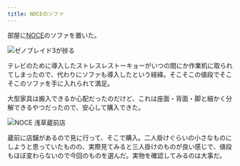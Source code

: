 ```yaml
---
title: NOCEのソファ
---
```

部屋に[NOCE](https://www.noce.co.jp/)のソファを置いた。

![](https://lh3.googleusercontent.com/I-9Dbpnsy3lDDqh4PDvvXcbEaGkOegq-sGKK2V4Mcc_NZIh1nu6FDSszMuwx_zB6gZSFzZq8mgc_7UpiOIBMfuafzNvFe82gVfTSkgKlSekpr-k_jdY5i40MF0-yHb7B3_XyUmxMX6dkXYliReltyzo9oM8jo__FfrHocVgHnPHxuQ3RSaJUUBdL8ZLA2w "ゼノブレイド3が捗る")

テレビのために導入したストレスレストーキョーがいつの間にか作業机に取られてしまったので、代わりにソファも導入したという経緯。そこそこの値段でそこそこのソファを手に入れられて満足。

大型家具は搬入できるか心配だったのだけど、これは座面・背面・脚と細かく分解できるやつだったので、安心して購入できた。

![](https://lh3.googleusercontent.com/PriOEnbXyPbCEfvFAgGXW000ZSoKCVA-_2GpkXxxHX6lPkosofes6118z2pOhI3IofzfEgvf4Dt51KiaMOaTCyg5Rt-WTuthWoizqNCRc4SZG3uyz2dyjxsyXnUo7sZNbXvBNXV4wFf_QcH-OFq1aJGTSa0HLmpiW8vPCyB2kGVyefuSyrS6wC1J1ll5ow "NOCE 浅草蔵前店")

蔵前に店舗があるので見に行って、そこで購入。二人掛けぐらいの小さなものにしようと思っていたものの、実際見てみると三人掛けのものが良い感じで、値段もほぼ変わらないので今回のものを選んだ。実物を確認してみるのは大事だ。
